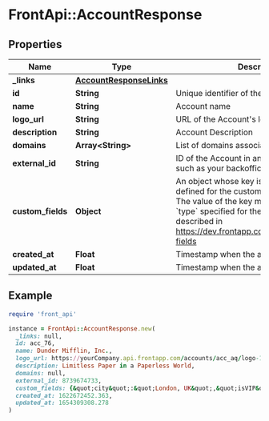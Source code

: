 # FrontApi::AccountResponse

## Properties

| Name | Type | Description | Notes |
| ---- | ---- | ----------- | ----- |
| **_links** | [**AccountResponseLinks**](AccountResponseLinks.md) |  | [optional] |
| **id** | **String** | Unique identifier of the account | [optional] |
| **name** | **String** | Account name | [optional] |
| **logo_url** | **String** | URL of the Account&#39;s logo | [optional] |
| **description** | **String** | Account Description | [optional] |
| **domains** | **Array&lt;String&gt;** | List of domains associated to the Account | [optional] |
| **external_id** | **String** | ID of the Account in an External system, such as your backoffice system or CRM | [optional] |
| **custom_fields** | **Object** | An object whose key is the &#x60;name&#x60; property defined for the custom field in the Front UI. The value of the key must use the same &#x60;type&#x60; specified for the custom field, as described in https://dev.frontapp.com/reference/custom-fields | [optional] |
| **created_at** | **Float** | Timestamp when the account was created | [optional] |
| **updated_at** | **Float** | Timestamp when the account was updated | [optional] |

## Example

```ruby
require 'front_api'

instance = FrontApi::AccountResponse.new(
  _links: null,
  id: acc_76,
  name: Dunder Mifflin, Inc.,
  logo_url: https://yourCompany.api.frontapp.com/accounts/acc_aq/logo-1654309308278,
  description: Limitless Paper in a Paperless World,
  domains: null,
  external_id: 8739674733,
  custom_fields: {&quot;city&quot;:&quot;London, UK&quot;,&quot;isVIP&quot;:true,&quot;renewal_date&quot;:1525417200,&quot;sla_time&quot;:90,&quot;owner&quot;:&quot;leela@planet-express.com&quot;,&quot;replyTo&quot;:&quot;inb_55c8c149&quot;,&quot;Job Title&quot;:&quot;firefighter&quot;},
  created_at: 1622672452.363,
  updated_at: 1654309308.278
)
```

